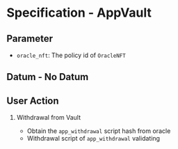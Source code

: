 # Specification - AppVault

## Parameter

- `oracle_nft`: The policy id of `OracleNFT`

## Datum - No Datum

## User Action

1. Withdrawal from Vault

   - Obtain the `app_withdrawal` script hash from oracle
   - Withdrawal script of `app_withdrawal` validating
